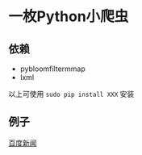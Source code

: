 # 一枚Python小爬虫

## 依赖

* pybloomfiltermmap
* lxml

以上可使用 `sudo pip install XXX` 安装

## 例子

[百度新闻](baidu_news.py)
